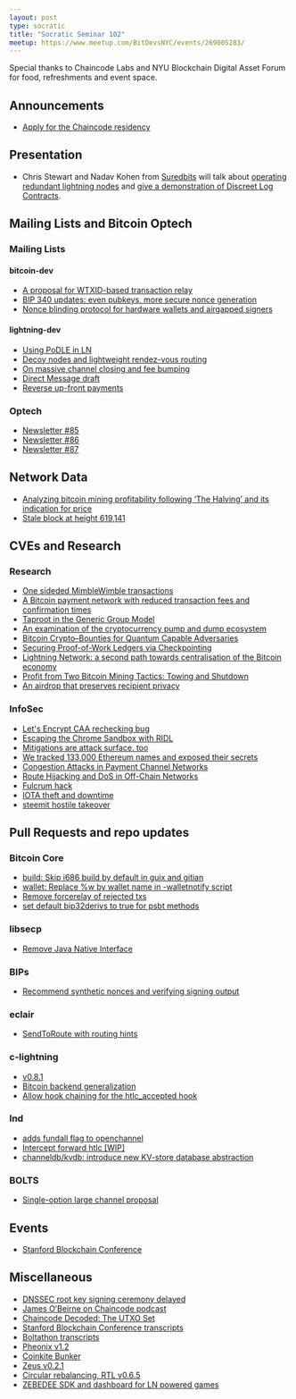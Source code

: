 ```yaml
---
layout: post
type: socratic
title: "Socratic Seminar 102"
meetup: https://www.meetup.com/BitDevsNYC/events/269005283/
---
```


Special thanks to Chaincode Labs and NYU Blockchain Digital Asset Forum for food, refreshments and event space.

## Announcements

- [Apply for the Chaincode residency](https://residency.chaincode.com/)

## Presentation

- Chris Stewart and Nadav Kohen from [Suredbits](https://suredbits.com/) will
  talk about [operating redundant lightning
  nodes](https://suredbits.com/lightning-201-failover-node-demonstration/) and
  [give a demonstration of Discreet Log
  Contracts](https://suredbits.com/discreet-log-contract-demonstration/).

## Mailing Lists and Bitcoin Optech

### Mailing Lists

#### bitcoin-dev

- [A proposal for WTXID-based transaction relay](https://lists.linuxfoundation.org/pipermail/bitcoin-dev/2020-February/017648.html)
- [BIP 340 updates: even pubkeys, more secure nonce generation](https://lists.linuxfoundation.org/pipermail/bitcoin-dev/2020-February/017639.html)
- [Nonce blinding protocol for hardware wallets and airgapped signers](https://lists.linuxfoundation.org/pipermail/bitcoin-dev/2020-February/017655.html)

#### lightning-dev

- [Using PoDLE in LN](https://lists.linuxfoundation.org/pipermail/lightning-dev/2020-February/002516.html)
- [Decoy nodes and lightweight rendez-vous routing](https://lists.linuxfoundation.org/pipermail/lightning-dev/2020-January/002435.html)
- [On massive channel closing and fee bumping](https://lists.linuxfoundation.org/pipermail/lightning-dev/2020-February/002569.html)
- [Direct Message draft](https://lists.linuxfoundation.org/pipermail/lightning-dev/2020-February/002552.html)
- [Reverse up-front payments](https://lists.linuxfoundation.org/pipermail/lightning-dev/2020-February/002547.html)

### Optech

- [Newsletter #85](https://bitcoinops.org/en/newsletters/2020/02/19/)
- [Newsletter #86](https://bitcoinops.org/en/newsletters/2020/02/26/)
- [Newsletter #87](https://bitcoinops.org/en/newsletters/2020/03/04/)

## Network Data

- [Analyzing bitcoin mining profitability following ‘The Halving’ and its indication for price](https://tradeblock.com/blog/analyzing-bitcoin-mining-profitability-following-the-halving-and-its-indication-for-price)
- [Stale block at height 619,141](https://twitter.com/BitMEXResearch/status/1232962626302468096)

## CVEs and Research

### Research

- [One sideded MimbleWimble transactions](https://gist.github.com/DavidBurkett/32e33835b03f9101666690b7d6185203)
- [A Bitcoin payment network with reduced transaction fees and confirmation times](http://www.sciencedirect.com/science/article/pii/S1389128619308850)
- [Taproot in the Generic Group Model](http://diyhpl.us/%7Ebryan/papers2/bitcoin/Taproot%20in%20the%20generic%20group%20model%20-%202020.pdf)
- [An examination of the cryptocurrency pump and dump ecosystem](https://bfi.uchicago.edu/wp-content/uploads/Gandal-Neil-etal-An-examination-of-the-cryptocurrency-pump-and-dump-ecosystem.pdf)
- [Bitcoin Crypto–Bounties for Quantum Capable Adversaries](https://eprint.iacr.org/2020/186.pdf)
- [Securing Proof-of-Work Ledgers via Checkpointing](https://eprint.iacr.org/2020/173.pdf)
- [Lightning Network: a second path towards centralisation of the Bitcoin economy](http://arxiv.org/abs/2002.02819)
- [Profit from Two Bitcoin Mining Tactics: Towing and Shutdown](http://arxiv.org/abs/2002.07068)
- [An airdrop that preserves recipient privacy](https://fc20.ifca.ai/preproceedings/54.pdf#)

### InfoSec

- [Let's Encrypt CAA rechecking bug](https://community.letsencrypt.org/t/2020-02-29-caa-rechecking-bug/114591)
- [Escaping the Chrome Sandbox with RIDL](https://googleprojectzero.blogspot.com/2020/02/escaping-chrome-sandbox-with-ridl.html)
- [Mitigations are attack surface. too](https://googleprojectzero.blogspot.com/2020/02/mitigations-are-attack-surface-too.html)
- [We tracked 133,000 Ethereum names and exposed their secrets](https://decrypt.co/19423/we-tracked-133000-ethereum-names-and-exposed-their-secrets)
- [Congestion Attacks in Payment Channel Networks](https://medium.com/@ayelem02/congestion-attacks-in-payment-channel-networks-b7ac37208389)
- [Route Hijacking and DoS in Off-Chain Networks](https://medium.com/@saar.tochner/route-hijacking-and-dos-in-off-chain-networks-37ce6f54aa26)
- [Fulcrum hack](https://bzx.network/blog/postmortem-ethdenver)
- [IOTA theft and downtime](https://blog.iota.org/trinity-attack-incident-part-1-summary-and-next-steps-8c7ccc4d81e8)
- [steemit hostile takeover](https://steemit.com/tron/@steemitblog/an-open-letter-to-the-community-hf22-5)

## Pull Requests and repo updates

### Bitcoin Core

- [build: Skip i686 build by default in guix and gitian](https://github.com/bitcoin/bitcoin/pull/18104)
- [wallet: Replace %w by wallet name in -walletnotify script](https://github.com/bitcoin/bitcoin/pull/13339)
- [Remove forcerelay of rejected txs](https://github.com/bitcoin/bitcoin/pull/17985)
- [set default bip32derivs to true for psbt methods](https://github.com/bitcoin/bitcoin/pull/17264)

### libsecp

- [Remove Java Native Interface](https://github.com/bitcoin-core/secp256k1/pull/682)

### BIPs

- [Recommend synthetic nonces and verifying signing output](https://github.com/bitcoin/bips/pull/886)

### eclair

- [SendToRoute with routing hints](https://github.com/ACINQ/eclair/pull/1325)

### c-lightning

- [v0.8.1](https://github.com/ElementsProject/lightning/releases/tag/v0.8.1)
- [Bitcoin backend generalization](https://github.com/ElementsProject/lightning/pull/3488)
- [Allow hook chaining for the htlc_accepted hook](https://github.com/ElementsProject/lightning/pull/3489)

### lnd
- [adds fundall flag to openchannel](https://github.com/lightningnetwork/lnd/pull/4029)
- [Intercept forward htlc [WIP]](https://github.com/lightningnetwork/lnd/pull/4018)
- [channeldb/kvdb: introduce new KV-store database abstraction](https://github.com/lightningnetwork/lnd/pull/3833)

### BOLTS

- [Single-option large channel proposal](https://github.com/lightningnetwork/lightning-rfc/pull/596)

## Events

- [Stanford Blockchain Conference](https://bitcoinops.org/en/newsletters/2020/02/26/#notable-talks-from-the-2020-stanford-blockchain-conference)

## Miscellaneous

- [DNSSEC root key signing ceremony delayed](https://www.theregister.co.uk/2020/02/13/iana_dnssec_ksk_delay/)
- [James O’Beirne on Chaincode podcast](https://podcast.chaincode.com/2020/02/12/james-obeirne-4.html)
- [Chaincode Decoded: The UTXO Set](https://podcast.chaincode.com/2020/02/26/utxos-5)
- [Stanford Blockchain Conference transcripts](https://diyhpl.us/wiki/transcripts/stanford-blockchain-conference/2020/)
- [Boltathon transcripts](http://diyhpl.us/wiki/transcripts/boltathon/)
- [Pheonix v1.2](https://twitter.com/PhoenixWallet/status/1230798255627407361)
- [Coinkite Bunker](https://ckbunker.com/)
- [Zeus v0.2.1](https://github.com/ZeusLN/zeus/releases/tag/v0.2.1)
- [Circular rebalancing, RTL v0.6.5](https://github.com/Ride-The-Lightning/RTL/releases/tag/v0.6.5)
- [ZEBEDEE SDK and dashboard for LN powered games](https://medium.com/zebedee-engineering/announcing-the-zebedee-developer-dashboard-unity-sdk-4598c394cc23)
